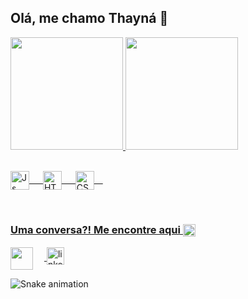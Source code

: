 ## Olá, me chamo Thayná 👋

 <div>
   <a href="https://github.com/thaynagit">
   <img height="180em" src="https://github-readme-stats.vercel.app/api?username=thaynagit&show_icons=true&theme=swift&include_all_commits=true&count_private=true"/>
   <img height="180em" src="https://github-readme-stats.vercel.app/api/top-langs/?username=thaynagit&layout=compact&langs_count=6&theme=swift"/>

</div>
<div style="display: inline_block"><br> <p>
  <img align="center" alt="Js" height="30" width="30" src="https://cdn-icons-png.flaticon.com/512/721/721791.png"> &emsp;
  <img align="center" alt="HTML" height="30" width="30" src="https://cdn-icons-png.flaticon.com/512/721/721778.png"> &emsp;
  <img align="center" alt="CSS" height="30" width="30" src="https://cdn-icons-png.flaticon.com/512/721/721790.png">&emsp;
</div> </p>
 
 <br>
 
  ### Uma conversa?! Me encontre aqui <a><img align="center" width="20px" src="https://cdn-icons-png.flaticon.com/512/3416/3416111.png" style="align:top;">
  </a> 
 
<div> 
 <p> <a href="mailto:thaynateixeira95@gmail.com">
  <img align="center" width="36px" src="https://cdn-icons-png.flaticon.com/512/2875/2875394.png" target="_blank"></a>
</a>&emsp;<a href="https://www.linkedin.com/in/thaynalima3/">
    <img align="center" width="28px" src="https://cdn-icons-png.flaticon.com/512/725/725337.png" alt="linkedin" style="vertical-align:top;">
  </a> </p> 
 
 
 
  ![Snake animation](https://github.com/thaynagit/thaynagit/blob/output/github-contribution-grid-snake.svg)

</div>
